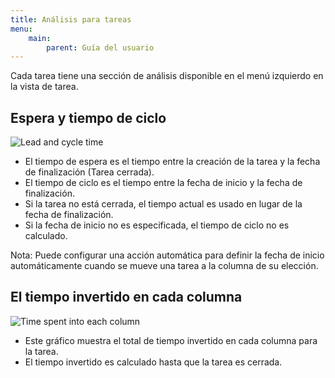 ```yaml
---
title: Análisis para tareas
menu:
    main:
        parent: Guía del usuario
---
```


Cada tarea tiene una sección de análisis disponible en el menú izquierdo en la vista de tarea.

Espera y tiempo de ciclo
-------------------

![Lead and cycle time](/images/v1/task-lead-cycle-time.png)

- El tiempo de espera es el tiempo entre la creación de la tarea y la fecha de finalización (Tarea cerrada).
- El tiempo de ciclo es el tiempo entre la fecha de inicio y la fecha de finalización.
- Si la tarea no está cerrada, el tiempo actual es usado en lugar de la fecha de finalización.
- Si la fecha de inicio no es especificada, el tiempo de ciclo no es calculado.

Nota: Puede configurar una acción automática para definir la fecha de inicio automáticamente cuando se mueve una tarea a la columna de su elección.

El tiempo invertido en cada columna
---------------------------

![Time spent into each column](/images/v1/time-into-each-column.png)

- Este gráfico muestra el total de tiempo invertido en cada columna para la tarea.
- El tiempo invertido es calculado hasta que la tarea es cerrada.
